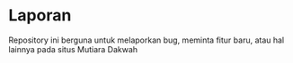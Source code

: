 # Laporan
Repository ini berguna untuk melaporkan bug, meminta fitur baru, atau hal lainnya pada situs Mutiara Dakwah
